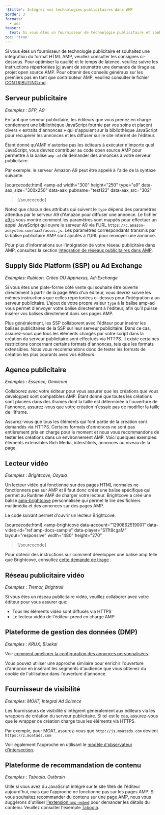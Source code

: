 ```yaml
---
'$title': Intégrez vos technologies publicitaires dans AMP
$order: 3
formats:
  - ads
teaser:
  text: Si vous êtes un fournisseur de technologie publicitaire et souhaitez une intégration du format HTML AMP, veuillez consulter les consignes ci-dessous.
toc: 'true'
---
```


<!--
This file is imported from https://github.com/ampproject/amphtml/blob/master/ads/_integration-guide.md.
Please do not change this file.
If you have found a bug or an issue please
have a look and request a pull request there.
-->

Si vous êtes un fournisseur de technologie publicitaire et souhaitez une intégration du format HTML AMP, veuillez consulter les consignes ci-dessous. Pour optimiser la qualité et le temps de latence, veuillez suivre les instructions répertoriées [ici](https://github.com/ampproject/amphtml/blob/master/ads/../3p/README.md#ads) avant de soumettre une demande de tirage au projet open source AMP. Pour obtenir des conseils généraux sur les premiers pas en tant que contributeur AMP, veuillez consulter le fichier [CONTRIBUTING.md](https://github.com/ampproject/amphtml/blob/master/ads/../CONTRIBUTING.md) .

## Serveur publicitaire <a name="ad-server"></a>

_Exemples : DFP, A9_

En tant que serveur publicitaire, les éditeurs que vous prenez en charge contiennent une bibliothèque JavaScript fournie par vos soins et placent divers « extraits d'annonces » qui s'appuient sur la bibliothèque JavaScript pour récupérer les annonces et les diffuser sur le site Internet de l'éditeur.

Étant donné qu'AMP n'autorise pas les éditeurs à exécuter n'importe quel JavaScript, vous devrez contribuer au code open source AMP pour permettre à la balise `amp-ad` de demander des annonces à votre serveur publicitaire.

Par exemple: le serveur Amazon A9 peut être appelé à l'aide de la syntaxe suivante:

[sourcecode:html]
<amp-ad
width="300"
height="250"
type="a9"
data-aax_size="300x250"
data-aax_pubname="test123"
data-aax_src="302"

> </amp-ad>
> [/sourcecode]

Notez que chacun des attributs qui suivent le `type` dépend des paramètres attendus par le serveur A9 d'Amazon pour diffuser une annonce. Le fichier [a9.js](https://github.com/ampproject/amphtml/blob/master/ads/./a9.js) vous montre comment les paramètres sont mappés pour effectuer un appel JavaScript qui ouvre le serveur A9 via l'URL `https://c.amazon-adsystem.com/aax2/assoc.js`. Les paramètres correspondants transmis par la balise publicitaire AMP sont ajoutés à l'URL pour renvoyer une annonce.

Pour plus d'informations sur l'intégration de votre réseau publicitaire dans AMP, consultez la section [Intégration de réseaux publicitaires dans AMP](https://github.com/ampproject/amphtml/blob/master/ads/README.md).

## Supply Side Platform (SSP) ou Ad Exchange <a name="supply-side-platform-ssp-or-an-ad-exchange"></a>

_Exemples: Rubicon, Criteo OU Appnexus, Ad-Exchange_

Si vous êtes une plate-forme côté vente qui souhaite être ouverte directement à partir de la page Web d'un éditeur, vous devrez suivre les mêmes instructions que celles répertoriées ci-dessus pour l'intégration à un serveur publicitaire. L'ajout de votre propre valeur `type` à la balise amp-ad vous permet d'envoyer votre balise directement à l'éditeur, afin qu'il puisse insérer vos balises directement dans ses pages AMP.

Plus généralement, les SSP collaborent avec l'éditeur pour insérer les balises publicitaires de la SSP sur leur serveur publicitaire. Dans ce cas, assurez-vous que tous les éléments chargés par votre script dans la création du serveur publicitaire sont effectués via HTTPS. Il existe certaines restrictions concernant certains formats d'annonces, tels que les formats extensibles. Nous vous recommandons donc de tester les formats de création les plus courants avec vos éditeurs.

## Agence publicitaire <a name="ad-agency"></a>

_Exemples : Essence, Omnicom_

Collaborez avec votre éditeur pour vous assurer que les créations que vous développez sont compatibles AMP. Étant donné que toutes les créations sont placées dans des iframes dont la taille est déterminée à l'ouverture de l'annonce, assurez-vous que votre création n'essaie pas de modifier la taille de l'iframe.

Assurez-vous que tous les éléments qui font partie de la création sont demandés via HTTPS. Certains formats d'annonces ne sont pas entièrement pris en charge pour le moment et nous vous recommandons de tester les créations dans un environnement AMP. Voici quelques exemples: éléments extensibles Rich Media, interstitiels, annonces au niveau de la page.

## Lecteur vidéo <a name="video-player"></a>

_Exemples : Brightcove, Ooyala_

Un lecteur vidéo qui fonctionne sur des pages HTML normales ne fonctionnera pas sur AMP et il faut donc créer une balise spécifique qui permet au Runtime AMP de charger votre lecteur. Brightcove a créé une balise [amp-brightcove](https://github.com/ampproject/amphtml/blob/master/extensions/amp-brightcove/amp-brightcove.md) personnalisée qui permet le lire des fichiers multimédia et des annonces sur des pages AMP.

Le code suivant permet d'ouvrir un lecteur Brightcove:

[sourcecode:html]
<amp-brightcove
data-account="1290862519001"
data-video-id="ref:amp-docs-sample"
data-player="S1Tt8cgaM"
layout="responsive"
width="480"
height="270"

> </amp-brightcove>
> [/sourcecode]

Pour obtenir des instructions sur comment développer une balise amp telle que Brightcove, consultez [cette demande de tirage](https://github.com/ampproject/amphtml/pull/1052) .

## Réseau publicitaire vidéo <a name="video-ad-network"></a>

_Exemples : Tremor, Brightroll_

Si vous êtes un réseau publicitaire vidéo, veuillez collaborer avec votre éditeur pour vous assurer que:

- Tous les éléments vidéo sont diffusés via HTTPS
- Le lecteur vidéo de l'éditeur prend en charge AMP

## Plateforme de gestion des données (DMP) <a name="data-management-platform-dmp"></a>

_Exemples : KRUX, Bluekai_

Voir [comment améliorer la configuration des annonces personnalisées](https://amp.dev/documentation/components/amp-ad#enhance-incoming-ad-configuration).

Vous pouvez utiliser une approche similaire pour enrichir l'ouverture d'annonce en insérant les segments d'audience que vous obtenez du cookie de l'utilisateur dans l'ouverture d'annonce.

## Fournisseur de visibilité <a name="viewability-provider"></a>

_Exemples: MOAT, Integral Ad Science_

Les fournisseurs de visibilité s'intègrent généralement aux éditeurs via les wrappers de création du serveur publicitaire. Si tel est le cas, assurez-vous que le wrapper de création charge tous les éléments via HTTPS.

Par exemple, pour MOAT, assurez-vous que `http://js.moatads.com` devient `https://z.moatads.com`

Voir également l'approche en utilisant le [modèle d'observateur d'intersection](https://github.com/ampproject/amphtml/blob/master/ads/README.md#ad-viewability).

## Plateforme de recommandation de contenu <a name="content-recommendation-platform"></a>

_Exemples : Taboola, Outbrain_

Utile si vous avez du JavaScript intégré sur le site Web de l'éditeur aujourd'hui, mais que l'approche ne fonctionne pas sur les pages AMP. Si vous souhaitez recommander du contenu sur une page AMP, nous vous suggérons d'utiliser [l'extension `amp-embed`](https://amp.dev/documentation/components/amp-ad) pour demander les détails du contenu. Veuillez consulter l'exemple [Taboola](https://github.com/ampproject/amphtml/blob/master/ads/taboola.md).
